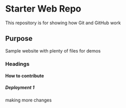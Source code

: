 # Starter Web Repo

This repository is for showing how Git and GitHub work

## Purpose

Sample website with plenty of files for demos
 
### Headings 
#### How to contribute 
##### Deployment 1
making more changes